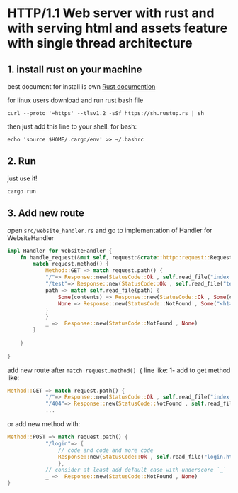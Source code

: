 # HTTP/1.1 Web server with rust and with serving html and assets feature with single thread architecture

## 1. install rust on your machine 
best document for install is own [Rust documention](https://www.rust-lang.org/tools/install)

for linux users download and run rust bash file
```
curl --proto '=https' --tlsv1.2 -sSf https://sh.rustup.rs | sh
```
then just add this line to your shell. for bash:
```
echo 'source $HOME/.cargo/env' >> ~/.bashrc
```

## 2. Run

just use it!
```
cargo run
```

## 3. Add new route

open `src/website_handler.rs` and go to implementation of Handler for WebsiteHandler

```rust
impl Handler for WebsiteHandler {
    fn handle_request(&mut self, request:&crate::http::request::Request) -> crate::http::Response {
        match request.method() {
            Method::GET => match request.path() {
            "/"=> Response::new(StatusCode::Ok , self.read_file("index.html")),
            "/test"=> Response::new(StatusCode::Ok , self.read_file("test.html")),
            path => match self.read_file(path) {
                Some(contents) => Response::new(StatusCode::Ok , Some(contents)),
                None => Response::new(StatusCode::NotFound , Some("<h1>Page not found</h1>".to_string()))
            }
            }
            _ =>  Response::new(StatusCode::NotFound , None)
        }
        
    }
    
}
```
add new route after `match request.method() {` line
like:
1- add to get method like:
```rust
Method::GET => match request.path() {
            "/"=> Response::new(StatusCode::Ok , self.read_file("index.html")),
            "/404"=> Response::new(StatusCode::NotFound , self.read_file("404.html")),
            ...

```
or add new method with:
```rust
Method::POST => match request.path() {
            "/login"=> {
                // code and code and more code
                Response::new(StatusCode::Ok , self.read_file("login.html"))
                },
            // consider at least add default case with underscore `_`
            _ =>  Response::new(StatusCode::NotFound , None)
}


```